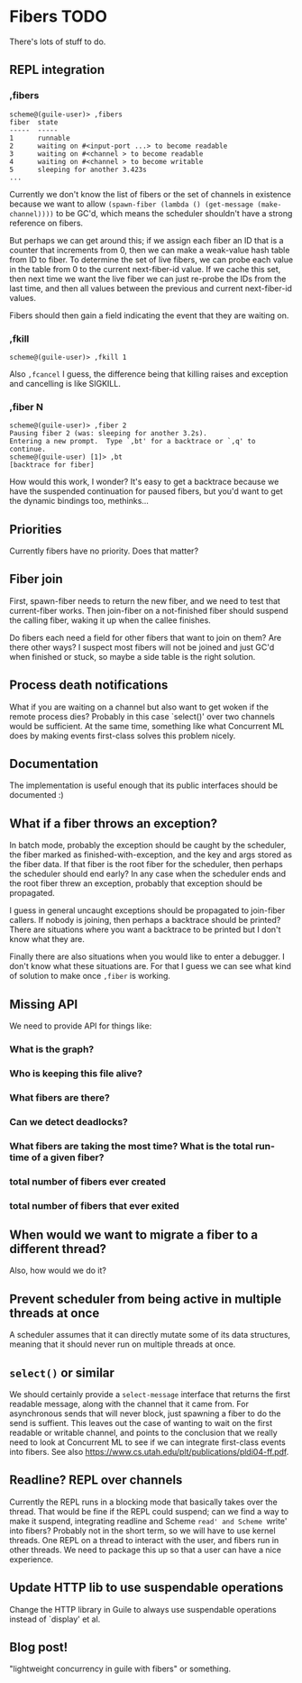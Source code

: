 # Fibers TODO

There's lots of stuff to do.

## REPL integration

### ,fibers

```
scheme@(guile-user)> ,fibers
fiber  state
-----  -----
1      runnable
2      waiting on #<input-port ...> to become readable
3      waiting on #<channel > to become readable
4      waiting on #<channel > to become writable
5      sleeping for another 3.423s
...
```

Currently we don't know the list of fibers or the set of channels in
existence because we want to allow `(spawn-fiber (lambda ()
(get-message (make-channel))))` to be GC'd, which means the scheduler
shouldn't have a strong reference on fibers.

But perhaps we can get around this; if we assign each fiber an ID that
is a counter that increments from 0, then we can make a weak-value
hash table from ID to fiber.  To determine the set of live fibers, we
can probe each value in the table from 0 to the current next-fiber-id
value.  If we cache this set, then next time we want the live fiber we
can just re-probe the IDs from the last time, and then all values
between the previous and current next-fiber-id values.

Fibers should then gain a field indicating the event that they are
waiting on.

### ,fkill
```
scheme@(guile-user)> ,fkill 1
```

Also `,fcancel` I guess, the difference being that killing raises and
exception and cancelling is like SIGKILL.

### ,fiber N
```
scheme@(guile-user)> ,fiber 2
Pausing fiber 2 (was: sleeping for another 3.2s).
Entering a new prompt.  Type `,bt' for a backtrace or `,q' to continue.
scheme@(guile-user) [1]> ,bt
[backtrace for fiber]
```

How would this work, I wonder?  It's easy to get a backtrace because
we have the suspended continuation for paused fibers, but you'd want
to get the dynamic bindings too, methinks...

## Priorities

Currently fibers have no priority.  Does that matter?

## Fiber join

First, spawn-fiber needs to return the new fiber, and we need to test
that current-fiber works.  Then join-fiber on a not-finished fiber
should suspend the calling fiber, waking it up when the callee
finishes.

Do fibers each need a field for other fibers that want to join on
them?  Are there other ways?  I suspect most fibers will not be joined
and just GC'd when finished or stuck, so maybe a side table is the
right solution.

## Process death notifications

What if you are waiting on a channel but also want to get woken if the
remote process dies?  Probably in this case `select()' over two
channels would be sufficient.  At the same time, something like what
Concurrent ML does by making events first-class solves this problem
nicely.

## Documentation

The implementation is useful enough that its public interfaces should
be documented :)

## What if a fiber throws an exception?

In batch mode, probably the exception should be caught by the
scheduler, the fiber marked as finished-with-exception, and the key
and args stored as the fiber data.  If that fiber is the root fiber
for the scheduler, then perhaps the scheduler should end early?  In
any case when the scheduler ends and the root fiber threw an
exception, probably that exception should be propagated.

I guess in general uncaught exceptions should be propagated to
join-fiber callers.  If nobody is joining, then perhaps a backtrace
should be printed?  There are situations where you want a backtrace to
be printed but I don't know what they are.

Finally there are also situations when you would like to enter a
debugger.  I don't know what these situations are.  For that I guess
we can see what kind of solution to make once `,fiber` is working.

## Missing API

We need to provide API for things like:
### What is the graph?
### Who is keeping this file alive?
### What fibers are there?
### Can we detect deadlocks?
### What fibers are taking the most time?  What is the total run-time of a given fiber?
### total number of fibers ever created
### total number of fibers that ever exited

## When would we want to migrate a fiber to a different thread?

Also, how would we do it?

## Prevent scheduler from being active in multiple threads at once

A scheduler assumes that it can directly mutate some of its data
structures, meaning that it should never run on multiple threads at
once.

## `select()` or similar

We should certainly provide a `select-message` interface that returns
the first readable message, along with the channel that it came from.
For asynchronous sends that will never block, just spawning a fiber to
do the send is suffient.  This leaves out the case of wanting to wait
on the first readable or writable channel, and points to the
conclusion that we really need to look at Concurrent ML to see if we
can integrate first-class events into fibers.  See also
https://www.cs.utah.edu/plt/publications/pldi04-ff.pdf.

## Readline?  REPL over channels

Currently the REPL runs in a blocking mode that basically takes over
the thread.  That would be fine if the REPL could suspend; can we find
a way to make it suspend, integrating readline and Scheme `read' and
Scheme `write' into fibers?  Probably not in the short term, so we
will have to use kernel threads.  One REPL on a thread to interact
with the user, and fibers run in other threads.  We need to package
this up so that a user can have a nice experience.

## Update HTTP lib to use suspendable operations

Change the HTTP library in Guile to always use suspendable operations
instead of `display' et al.

## Blog post!

"lightweight concurrency in guile with fibers" or something.
